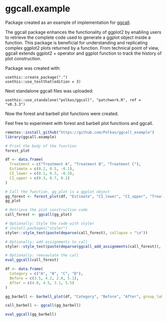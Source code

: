 
# ggcall.example

Package created as an example of implementation for [ggcall](https://github.com/Polkas/ggcall).

The ggcall package enhances the functionality of ggplot2 by enabling users to retrieve the complete code used to generate a ggplot object inside a function. This package is beneficial for understanding and replicating complex ggplot2 plots returned by a function. From technical point of view, ggcall extends ggplot2 + operator and ggplot function to track the history of plot construction.

Package was created with:

```
usethis::create_package(".")
usethis::use_testthat(edition = 3)
```

Next standalone ggcall files was uploaded:

```
usethis::use_standalone("polkas/ggcall", "patchwork.R", ref = "v0.3.3")
```

Now the forest and barbell plot functions were created.

Feel free to experiment with forest and barbell plot functions and ggcall.

```r
remotes::install_github("https://github.com/Polkas/ggcall_example")
library(ggcall.example)

# Print the body of the function
forest_plot

df <- data.frame(
  Treatment = c("Treatment A", "Treatment B", "Treatment C"),
  Estimate = c(0.2, 0.5, -0.1),
  CI_lower = c(0.1, 0.3, -0.3),
  CI_upper = c(0.3, 0.7, 0.1)
)

# Call the function, gg_plot is a ggplot object
gg_forest <- forest_plot(df, "Estimate", "CI_lower", "CI_upper", "Treatment")
gg_plot

# Retrieve the plot construction code
call_forest <- ggcall(gg_plot)

# Optionally: Style the code with styler
# install.packages("styler")
styler::style_text(paste(deparse(call_forest), collapse = "\n"))

# Optionally: add assignments to call
styler::style_text(paste(deparse(ggcall_add_assignments(call_forest)), collapse = "\n"))

# Optionally: reevaulate the call
eval_ggcall(call_forest)

df <- data.frame(
  Category = c("A", "B", "C", "D"),
  Before = c(3.5, 4.2, 2.8, 5.1),
  After = c(4.0, 4.5, 3.1, 5.5)
)

gg_barbell <- barbell_plot(df, "Category", "Before", "After", group_labels = c("Before", "After"))

call_barbell <- ggcall(gg_barbell)

eval_ggcall(gg_barbell)
```

